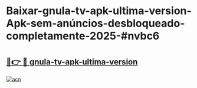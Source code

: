 # Baixar-gnula-tv-apk-ultima-version-Apk-sem-anúncios-desbloqueado-completamente-2025-#nvbc6

# <h2><a href="https://ainizakaria.my?title=gnula-tv-apk-ultima-version&ref=24M">🔗👉 🔴 gnula-tv-apk-ultima-version</a></h2>

[![acn](https://github.com/user-attachments/assets/0f9c940e-d8b0-45ae-aac7-cd30a18b3e1c)](https://ainizakaria.my?title=gnula-tv-apk-ultima-version&ref=24M)

